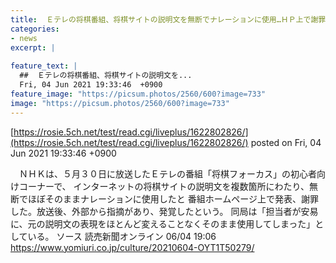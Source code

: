 ```yaml
---
title:  Ｅテレの将棋番組、将棋サイトの説明文を無断でナレーションに使用…ＨＰ上で謝罪  
categories:
- news
excerpt: |
  
feature_text: |
  ##  Ｅテレの将棋番組、将棋サイトの説明文を...
  Fri, 04 Jun 2021 19:33:46  +0900
feature_image: "https://picsum.photos/2560/600?image=733"
image: "https://picsum.photos/2560/600?image=733"
---
```


[https://rosie.5ch.net/test/read.cgi/liveplus/1622802826/](https://rosie.5ch.net/test/read.cgi/liveplus/1622802826/)
posted on Fri, 04 Jun 2021 19:33:46  +0900

<!--more-->

　ＮＨＫは、５月３０日に放送したＥテレの番組「将棋フォーカス」の初心者向けコーナーで、 インターネットの将棋サイトの説明文を複数箇所にわたり、無断でほぼそのままナレーションに使用したと 番組ホームページ上で発表、謝罪した。放送後、外部から指摘があり、発覚したという。 同局は「担当者が安易に、元の説明文の表現をほとんど変えることなくそのまま使用してしまった」としている。 ソース 読売新聞オンライン 06/04 19:06 https://www.yomiuri.co.jp/culture/20210604-OYT1T50279/
